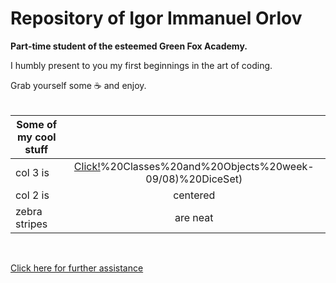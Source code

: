 # Repository of Igor Immanuel Orlov 
<strong>Part-time student of the esteemed Green Fox Academy.</strong> 

I humbly present to you my first beginnings in the art of coding.

Grab yourself some :coffee: and enjoy.
<br/><br/>

| Some of my cool stuff        |               |
| -------------                |:-------------:|
| col 3 is                     | [Click!](https://github.com/green-fox-academy/Leviathan-X/tree/master/07)%20Classes%20and%20Objects%20week-09/08)%20DiceSet) |
| col 2 is                     | centered      |
| zebra stripes                | are neat      |
<br/>

[Click here for further assistance](https://youtu.be/dQw4w9WgXcQ)

